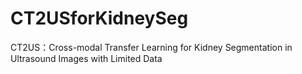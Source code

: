 # CT2USforKidneySeg
CT2US：Cross-modal Transfer Learning for Kidney Segmentation in Ultrasound Images with Limited Data

